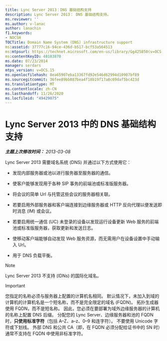 ```yaml
---
title: Lync Server 2013：DNS 基础结构支持
description: Lync Server 2013： DNS 基础结构支持。
ms.reviewer: ''
ms.author: v-lanac
author: lanachin
f1.keywords:
- NOCSH
TOCTitle: Domain Name System (DNS) infrastructure support
ms:assetid: 37777c16-94ce-436d-b517-bcf53a564513
ms:mtpsurl: https://technet.microsoft.com/en-us/library/Gg425850(v=OCS.15)
ms:contentKeyID: 48183878
ms.date: 07/23/2014
manager: serdars
mtps_version: v=OCS.15
ms.openlocfilehash: 8ea65907eba13367fd92e546d62994d10907bf89
ms.sourcegitcommit: 36fee89bb887bea4f18b19f17a8c69daf5bc423d
ms.translationtype: MT
ms.contentlocale: zh-CN
ms.lasthandoff: 11/26/2020
ms.locfileid: "49429075"
---
```

# <a name="dns-infrastructure-support-in-lync-server-2013"></a>Lync Server 2013 中的 DNS 基础结构支持

<div data-xmlns="http://www.w3.org/1999/xhtml">

<div class="topic" data-xmlns="http://www.w3.org/1999/xhtml" data-msxsl="urn:schemas-microsoft-com:xslt" data-cs="https://msdn.microsoft.com/">

<div data-asp="https://msdn2.microsoft.com/asp">



</div>

<div id="mainSection">

<div id="mainBody">

<span> </span>

_**主题上次修改时间：** 2013-03-08_

Lync Server 2013 需要域名系统 (DNS) 并通过以下方式使用它：

  - 发现内部服务器或池以进行服务器至服务器的通信。

  - 使客户能够发现用于各种 SIP 事务的前端池或标准版服务器。

  - 将会议的简单 Url 与托管这些会议的服务器相关联。

  - 若要启用外部服务器和客户端连接到边缘服务器或 HTTP 反向代理以便发送即时消息 (IM) 或会议。

  - 若要启用统一通信 (UC) 未登录的设备以发现运行设备更新 Web 服务的前端池或标准版服务器，获取更新和发送日志。

  - 使移动客户端能够自动发现 Web 服务资源，而无需用户在设备设置中手动输入 Url。

  - 用于 DNS 负载平衡。

<div>


> [!NOTE]  
> Lync Server 2013 不支持 (IDNs) 的国际化域名。



</div>

<div>


> [!IMPORTANT]  
> 您指定的名称必须与服务器上配置的计算机名相同。 默认情况下，未加入到域的计算机的计算机名是一个短名称，而不是完全限定的域名 (FQDN)。 拓扑生成器使用 FQDN，而不是短名称。 因此，您必须在要部署为域外边缘服务器的计算机的名称上配置 DNS 后缀。 分配您的 Lync Server、边缘服务器和池的 FQDN 时，<STRONG>只使用标准字符</STRONG>（包括 A–Z、a–z、0–9 和连字符）。 不要使用 Unicode 字符或下划线。 外部 DNS 和公共 CA（即，在 FQDN 必须分配给证书中的 SN 时）通常不支持在 FQDN 中使用非标准字符。



</div>

</div>

<span> </span>

</div>

</div>

</div>

